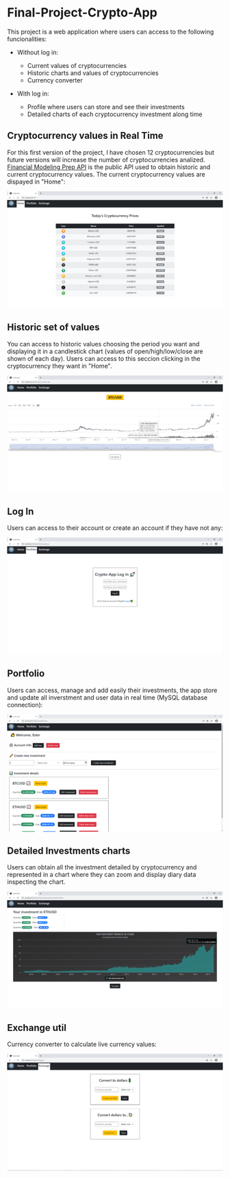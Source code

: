 # Final-Project-Crypto-App

This project is a web application where users can access to the following funcionalities:
  - Without log in:
    - Current values of cryptocurrencies
    - Historic charts and values of cryptocurrencies
    - Currency converter
    
  - With log in:
    - Profile where users can store and see their investments
    - Detailed charts of each cryptocurrency investment along time
## Cryptocurrency values in Real Time 
For this first version of the project, I have chosen 12 cryptocurrencies but future versions will increase the number of cryptocurrencies analized. [Financial Modeling Prep API](https://financialmodelingprep.com/developer/docs/) is the public API used to obtain historic and current cryptocurrency values. The current cryptocurrency values are dispayed in "Home":

![alt text](https://github.com/ester-naranjo-rodrigo/Final-Project-Crypto-App/blob/main/img/home.PNG)

## Historic set of values  
You can access to historic values choosing the period you want and displaying it in a candlestick chart (values of open/high/low/close are shown of each day). Users can access to this seccion clicking in the cryptocurrency they want in "Home".

![alt text](https://github.com/ester-naranjo-rodrigo/Final-Project-Crypto-App/blob/main/img/historic.PNG)

## Log In 
Users can access to their account or create an account if they have not any:

![alt text](https://github.com/ester-naranjo-rodrigo/Final-Project-Crypto-App/blob/main/img/logIn.PNG)

## Portfolio
Users can access, manage and add easily their investments, the app store and update all inverstment and user data in real time (MySQL database connection):

![alt text](https://github.com/ester-naranjo-rodrigo/Final-Project-Crypto-App/blob/main/img/portfolio.PNG)

## Detailed Investments charts
Users can obtain all the investment detailed by cryptocurrency and represented in a chart where they can zoom and display diary data inspecting the chart.

![alt text](https://github.com/ester-naranjo-rodrigo/Final-Project-Crypto-App/blob/main/img/portfoliochart.PNG)

## Exchange util
Currency converter to calculate live currency values:

![alt text](https://github.com/ester-naranjo-rodrigo/Final-Project-Crypto-App/blob/main/img/exchange.PNG)
